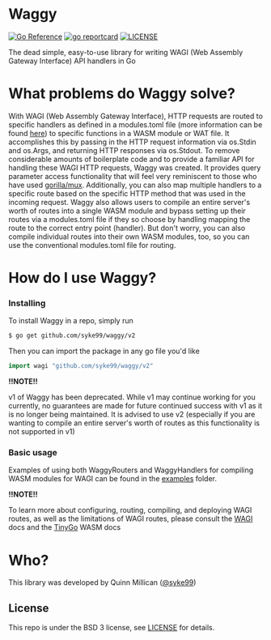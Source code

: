 # Waggy
[![Go Reference](https://pkg.go.dev/badge/github.com/syke99/waggy.svg)](https://pkg.go.dev/github.com/syke99/waggy)
[![go reportcard](https://goreportcard.com/badge/github.com/syke99/waggy)](https://goreportcard.com/report/github.com/syke99/waggy)
[![LICENSE](https://img.shields.io/github/license/syke99/waggy)](https://pkg.go.dev/github.com/syke99/waggy/blob/master/LICENSE)

The dead simple, easy-to-use library for writing WAGI (Web Assembly Gateway Interface) API handlers in Go

What problems do Waggy solve?
=====
With WAGI (Web Assembly Gateway Interface), HTTP requests are routed to specific handlers as defined in a modules.toml file
(more information can be found [here](https://github.com/deislabs/wagi)) to specific functions in a WASM module or WAT file.
It accomplishes this by passing in the HTTP request information via os.Stdin and os.Args, and returning HTTP responses via
os.Stdout. To remove considerable amounts of boilerplate code and to provide a familiar API for handling these WAGI HTTP
requests, Waggy was created. It provides query parameter access functionality that will feel very reminiscent to those who 
have used [gorilla/mux](https://github.com/gorilla/mux). Additionally, you can also map multiple handlers to a specific route
based on the specific HTTP method that was used in the incoming request. Waggy also allows users to compile an entire server's 
worth of routes into a single WASM module and bypass setting up their routes via a modules.toml file if they so choose by 
handling mapping the route to the correct entry point (handler). But don't worry, you can also compile individual routes into 
their own WASM modules, too, so you can use the conventional modules.toml file for routing.

How do I use Waggy?
====

### Installing
To install Waggy in a repo, simply run

```bash
$ go get github.com/syke99/waggy/v2
```

Then you can import the package in any go file you'd like

```go
import wagi "github.com/syke99/waggy/v2"
```

**!!NOTE!!**

v1 of Waggy has been deprecated. While v1 may continue working for you currently, no guarantees are made for 
future continued success with v1 as it is no longer being maintained. It is advised to use v2 (especially if you
are wanting to compile an entire server's worth of routes as this functionality is not supported in v1)

### Basic usage

Examples of using both WaggyRouters and WaggyHandlers for compiling WASM modules for WAGI can be found in the [examples](https://github.com/syke99/waggy/tree/main/v2/examples) folder.

**!!NOTE!!**

To learn more about configuring, routing, compiling, and deploying WAGI routes, as well as
the limitations of WAGI routes, please consult the [WAGI](https://github.com/deislabs/wagi/tree/main/docs) docs
and the [TinyGo](https://tinygo.org/docs/guides/webassembly/) WASM docs

Who?
====

This library was developed by Quinn Millican ([@syke99](https://github.com/syke99))


## License

This repo is under the BSD 3 license, see [LICENSE](../LICENSE) for details.
